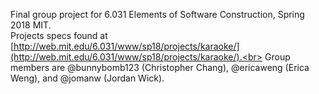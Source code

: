 Final group project for 6.031 Elements of Software Construction, Spring 2018 MIT.<br>
Projects specs found at [http://web.mit.edu/6.031/www/sp18/projects/karaoke/](http://web.mit.edu/6.031/www/sp18/projects/karaoke/).<br>
Group members are @bunnybomb123 (Christopher Chang), @ericaweng (Erica Weng), and @jomanw (Jordan Wick).
